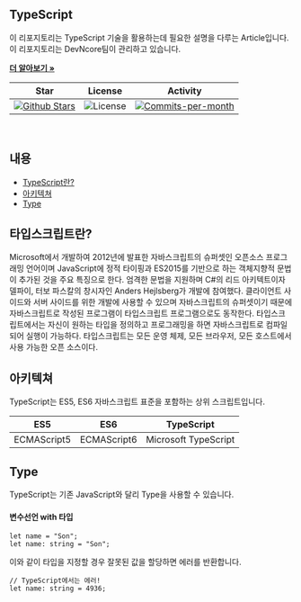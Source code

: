 ## TypeScript
  
이 리포지토리는 TypeScript 기술을 활용하는데 필요한 설명을 다루는 Article입니다. <br />
이 리포지토리는 DevNcore팀이 관리하고 있습니다.  

<a href="https://github.com/devncore/devncore"><strong>더 알아보기 »</strong></a>
  
| Star | License | Activity |
|:----:|:-------:|:--------:|
| <a href="https://github.com/devncore/wpf-code-rules/stargazers"><img src="https://img.shields.io/github/stars/devncore/wpf-code-rules" alt="Github Stars"></a> | <img src="https://img.shields.io/github/license/devncore/wpf-code-rules" alt="License"> | <a href="https://github.com/devncore/wpf-code-rules/pulse"><img src="https://img.shields.io/github/commit-activity/m/devncore/wpf-code-rules" alt="Commits-per-month"></a> |

<br />

## 내용
- [TypeScript란?](#타입스크립트란)
- [아키텍쳐](#아키텍쳐)
- [Type](#type)

## 타입스크립트란?
Microsoft에서 개발하여 2012년에 발표한 자바스크립트의 슈퍼셋인 오픈소스 프로그래밍 언어이며 JavaScript에 정적 타이핑과 ES2015를 기반으로 하는 객체지향적 문법이 추가된 것을 주요 특징으로 한다. 엄격한 문법을 지원하며 C#의 리드 아키텍트이자 델파이, 터보 파스칼의 창시자인 Anders Hejlsberg가 개발에 참여했다. 클라이언트 사이드와 서버 사이드를 위한 개발에 사용할 수 있으며 자바스크립트의 슈퍼셋이기 때문에 자바스크립트로 작성된 프로그램이 타입스크립트 프로그램으로도 동작한다. 타입스크립트에서는 자신이 원하는 타입을 정의하고 프로그래밍을 하면 자바스크립트로 컴파일되어 실행이 가능하다. 타입스크립트는 모든 운영 체제, 모든 브라우저, 모든 호스트에서 사용 가능한 오픈 소스이다.

## 아키텍쳐
TypeScript는 ES5, ES6 자바스크립트 표준을 포함하는 상위 스크립트입니다.

| ES5 | ES6 | TypeScript |
|:----:|:----:|:----:|
| ECMAScript5 | ECMAScript6 | Microsoft TypeScript |

## Type
TypeScript는 기존 JavaScript와 달리 Type을 사용할 수 있습니다.

#### 변수선언 with 타입

```
let name = "Son";
let name: string = "Son";
```
이와 같이 타입을 지정할 경우 잘못된 값을 할당하면 에러를 반환합니다.
```
// TypeScript에서는 에러!
let name: string = 4936;
```
